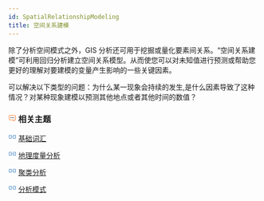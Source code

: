 ```yaml
---
id: SpatialRelationshipModeling
title: 空间关系建模
---
```

除了分析空间模式之外，GIS 分析还可用于挖掘或量化要素间关系。“空间关系建模”可利用回归分析建立空间关系模型。从而使您可以对未知值进行预测或帮助您更好的理解对要建模的变量产生影响的一些关键因素。

可以解决以下类型的问题：为什么某一现象会持续的发生,是什么因素导致了这种情况？对某种现象建模以预测其他地点或者其他时间的数值？

### ![](img/seealso.png) 相关主题

![](img/smalltitle.png) [基础词汇](BasicVocabulary)

![](img/smalltitle.png) [地理度量分析](MeasureGeographicDistributions)

![](img/smalltitle.png) [聚类分析](Clusters)

![](img/smalltitle.png) [分析模式](AnalyzingPatterns)


